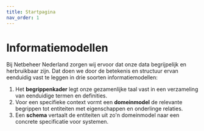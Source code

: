 ```yaml
---
title: Startpagina
nav_order: 1
---
```


# Informatiemodellen

Bij Netbeheer Nederland zorgen wij ervoor dat onze data begrijpelijk en herbruikbaar zijn. Dat doen we door de betekenis en structuur ervan eenduidig vast te leggen in drie soorten informatiemodellen:

1. Het **begrippenkader** legt onze gezamenlijke taal vast in een verzameling van eenduidige termen en definities.
2. Voor een specifieke context vormt een **domeinmodel** de relevante begrippen tot entiteiten met eigenschappen en onderlinge relaties.
3. Een **schema** vertaalt de entiteiten uit zo'n domeinmodel naar een concrete specificatie voor systemen.
